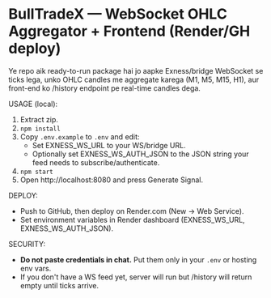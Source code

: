 # BullTradeX — WebSocket OHLC Aggregator + Frontend (Render/GH deploy)

Ye repo aik ready-to-run package hai jo aapke Exness/bridge WebSocket se ticks lega,
unko OHLC candles me aggregate karega (M1, M5, M15, H1), aur front-end ko /history
endpoint pe real-time candles dega.

USAGE (local):
1. Extract zip.
2. `npm install`
3. Copy `.env.example` to `.env` and edit:
   - Set EXNESS_WS_URL to your WS/bridge URL.
   - Optionally set EXNESS_WS_AUTH_JSON to the JSON string your feed needs to subscribe/authenticate.
4. `npm start`
5. Open http://localhost:8080 and press Generate Signal.

DEPLOY:
- Push to GitHub, then deploy on Render.com (New → Web Service).
- Set environment variables in Render dashboard (EXNESS_WS_URL, EXNESS_WS_AUTH_JSON).

SECURITY:
- **Do not paste credentials in chat.** Put them only in your `.env` or hosting env vars.
- If you don't have a WS feed yet, server will run but /history will return empty until ticks arrive.
